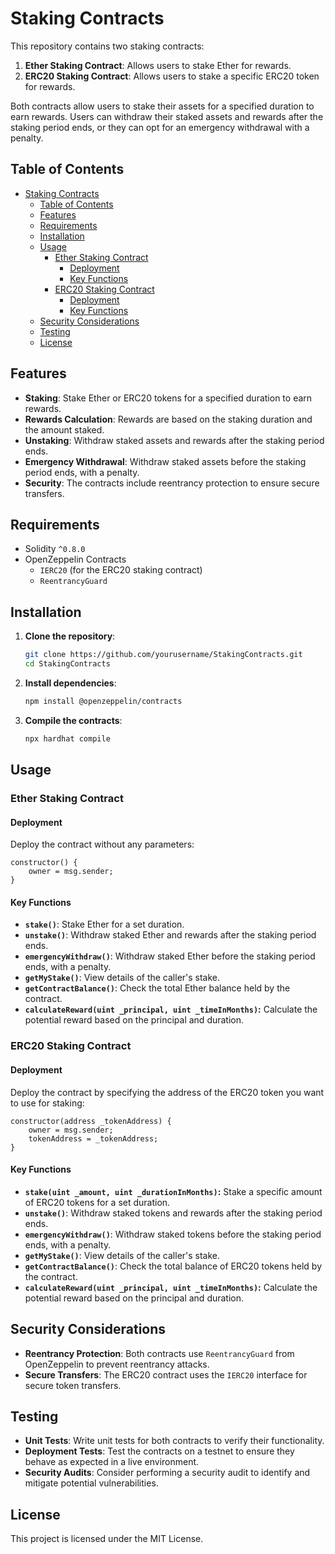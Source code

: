 # Staking Contracts

This repository contains two staking contracts:

1. **Ether Staking Contract**: Allows users to stake Ether for rewards.
2. **ERC20 Staking Contract**: Allows users to stake a specific ERC20 token for rewards.

Both contracts allow users to stake their assets for a specified duration to earn rewards. Users can withdraw their staked assets and rewards after the staking period ends, or they can opt for an emergency withdrawal with a penalty.

## Table of Contents

- [Staking Contracts](#staking-contracts)
  - [Table of Contents](#table-of-contents)
  - [Features](#features)
  - [Requirements](#requirements)
  - [Installation](#installation)
  - [Usage](#usage)
    - [Ether Staking Contract](#ether-staking-contract)
      - [Deployment](#deployment)
      - [Key Functions](#key-functions)
    - [ERC20 Staking Contract](#erc20-staking-contract)
      - [Deployment](#deployment-1)
      - [Key Functions](#key-functions-1)
  - [Security Considerations](#security-considerations)
  - [Testing](#testing)
  - [License](#license)

## Features

- **Staking**: Stake Ether or ERC20 tokens for a specified duration to earn rewards.
- **Rewards Calculation**: Rewards are based on the staking duration and the amount staked.
- **Unstaking**: Withdraw staked assets and rewards after the staking period ends.
- **Emergency Withdrawal**: Withdraw staked assets before the staking period ends, with a penalty.
- **Security**: The contracts include reentrancy protection to ensure secure transfers.

## Requirements

- Solidity `^0.8.0`
- OpenZeppelin Contracts
  - `IERC20` (for the ERC20 staking contract)
  - `ReentrancyGuard`

## Installation

1. **Clone the repository**:
   ```bash
   git clone https://github.com/yourusername/StakingContracts.git
   cd StakingContracts
   ```

2. **Install dependencies**:
   ```bash
   npm install @openzeppelin/contracts
   ```

3. **Compile the contracts**:
   ```bash
   npx hardhat compile
   ```

## Usage

### Ether Staking Contract

#### Deployment

Deploy the contract without any parameters:

```solidity
constructor() {
    owner = msg.sender;
}
```

#### Key Functions

- **`stake()`**: Stake Ether for a set duration.
- **`unstake()`**: Withdraw staked Ether and rewards after the staking period ends.
- **`emergencyWithdraw()`**: Withdraw staked Ether before the staking period ends, with a penalty.
- **`getMyStake()`**: View details of the caller's stake.
- **`getContractBalance()`**: Check the total Ether balance held by the contract.
- **`calculateReward(uint _principal, uint _timeInMonths)`:** Calculate the potential reward based on the principal and duration.

### ERC20 Staking Contract

#### Deployment

Deploy the contract by specifying the address of the ERC20 token you want to use for staking:

```solidity
constructor(address _tokenAddress) {
    owner = msg.sender;
    tokenAddress = _tokenAddress;
}
```

#### Key Functions

- **`stake(uint _amount, uint _durationInMonths)`:** Stake a specific amount of ERC20 tokens for a set duration.
- **`unstake()`**: Withdraw staked tokens and rewards after the staking period ends.
- **`emergencyWithdraw()`**: Withdraw staked tokens before the staking period ends, with a penalty.
- **`getMyStake()`**: View details of the caller's stake.
- **`getContractBalance()`**: Check the total balance of ERC20 tokens held by the contract.
- **`calculateReward(uint _principal, uint _timeInMonths)`:** Calculate the potential reward based on the principal and duration.

## Security Considerations

- **Reentrancy Protection**: Both contracts use `ReentrancyGuard` from OpenZeppelin to prevent reentrancy attacks.
- **Secure Transfers**: The ERC20 contract uses the `IERC20` interface for secure token transfers.

## Testing

- **Unit Tests**: Write unit tests for both contracts to verify their functionality.
- **Deployment Tests**: Test the contracts on a testnet to ensure they behave as expected in a live environment.
- **Security Audits**: Consider performing a security audit to identify and mitigate potential vulnerabilities.

## License

This project is licensed under the MIT License.
